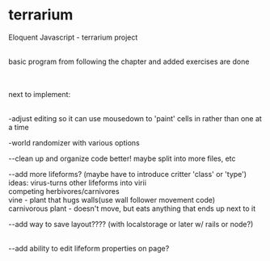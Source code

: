 terrarium
=========

Eloquent Javascript - terrarium project<br><br>

basic program from following the chapter and added exercises are done<br><br><br>


next to implement:<br><br>




-adjust editing so it can use mousedown to 'paint' cells in rather than one at a time<br>

-world randomizer with various options<br>

--clean up and organize code better!  maybe split into more files, etc<br>

--add more lifeforms? (maybe have to introduce critter 'class' or 'type')<br>
ideas: virus-turns other lifeforms into virii<br>
        competing herbivores/carnivores<br>
        vine - plant that hugs walls(use wall follower movement code)<br>
        carnivorous plant - doesn't move, but eats anything that ends up next to it<br>

--add way to save layout???? (with localstorage or later w/ rails or node?)<br><br>

--add ability to edit lifeform properties on page?<br>

